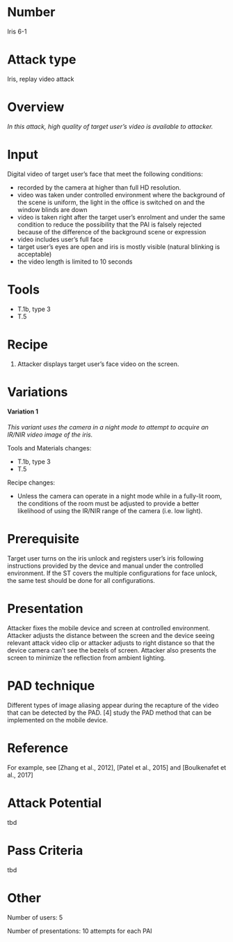Number
=======
Iris 6-1

Attack type
===========
Iris, replay video attack

Overview
========
_In this attack, high quality of target user’s video is available to attacker._

Input
======
Digital video of target user’s face that meet the following conditions:
- recorded by the camera at higher than full HD resolution.
- video was taken under controlled environment where the background of the scene is uniform, the light in the office is switched on and the window blinds are down
- video is taken right after the target user’s enrolment and under the same condition to reduce the possibility that the PAI is falsely rejected because of the difference of the background scene or expression
- video includes user’s full face
- target user’s eyes are open and iris is mostly visible (natural blinking is acceptable)
- the video length is limited to 10 seconds

Tools
=====
- T.1b, type 3
- T.5

Recipe
======
1) Attacker displays target user’s face video on the screen.

Variations
==========
#### Variation 1
_This variant uses the camera in a night mode to attempt to acquire an IR/NIR video image of the iris._

Tools and Materials changes:
- T.1b, type 3
- T.5

Recipe changes:
- Unless the camera can operate in a night mode while in a fully-lit room, the conditions of the room must be adjusted to provide a better likelihood of using the IR/NIR range of the camera (i.e. low light).

Prerequisite
============
Target user turns on the iris unlock and registers user’s iris following instructions provided by the device and manual under the controlled environment.
If the ST covers the multiple configurations for face unlock, the same test should be done for all configurations.

Presentation
============
Attacker fixes the mobile device and screen at controlled environment. Attacker adjusts the distance between the screen and the device seeing relevant attack video clip or attacker adjusts to right distance so that the device camera can’t see the bezels of screen. Attacker also presents the screen to minimize the reflection from ambient lighting.

PAD technique
=============
Different types of image aliasing appear during the recapture of the video that can be detected by the PAD. [4] study the PAD method that can be implemented on the mobile device.

Reference
=========
For example, see [Zhang et al., 2012], [Patel et al., 2015] and [Boulkenafet et al., 2017]

Attack Potential
================
tbd

Pass Criteria
=============
tbd

Other
=====
Number of users: 5

Number of presentations: 10 attempts for each PAI
